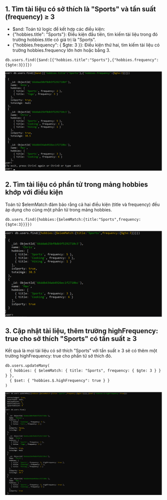 ## 1. Tìm tài liệu có sở thích là "Sports" và tần suất (frequency) ≥ 3

-   $and: Toán tử logic để kết hợp các điều kiện:
-   {"hobbies.title": "Sports"}: Điều kiện đầu tiên, tìm kiếm tài liệu trong đó trường hobbies.title có giá trị là "Sports".
-   {"hobbies.frequency": { $gte: 3 }}: Điều kiện thứ hai, tìm kiếm tài liệu có trường hobbies.frequency lớn hơn hoặc bằng 3.

```
db.users.find({$and:[{"hobbies.title":"Sports"},{"hobbies.frequency":{$gte:3}}]})
```

![alt text](/images/examples/image-51.png)

## 2. Tìm tài liệu có phần tử trong mảng hobbies khớp với điều kiện

Toán tử $elemMatch đảm bảo rằng cả hai điều kiện (title và frequency) đều áp dụng cho cùng một phần tử trong mảng hobbies.

```
db.users.find({hobbies:{$elemMatch:{title:"Sports",frequency:{$gte:3}}}})
```

![alt text](/images/examples/image-52.png)

## 3. Cập nhật tài liệu, thêm trường highFrequency: true cho sở thích "Sports" có tần suất ≥ 3

Kết quả là mọi tài liệu có sở thích "Sports" với tần suất ≥ 3 sẽ có thêm một trường highFrequency: true cho phần tử sở thích đó.

```
db.users.updateMany(
  { hobbies: { $elemMatch: { title: "Sports", frequency: { $gte: 3 } } } },
  { $set: { "hobbies.$.highFrequency": true } }
)
```

![alt text](/images/examples/image-53.png)
